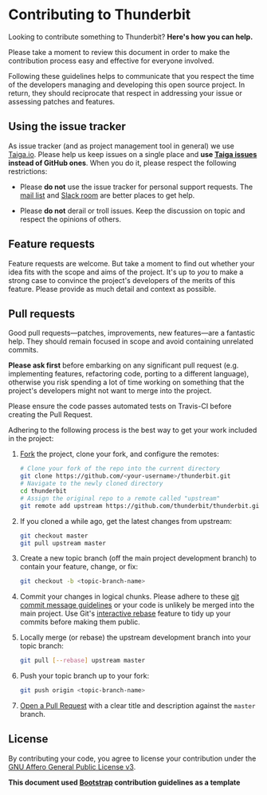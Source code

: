 # Contributing to Thunderbit

Looking to contribute something to Thunderbit? **Here's how you can help.**

Please take a moment to review this document in order to make the contribution process easy and effective for everyone involved.

Following these guidelines helps to communicate that you respect the time of the developers managing and developing this open source project. In return, they should reciprocate that respect in addressing your issue or assessing patches and features.

## Using the issue tracker

As issue tracker (and as project management tool in general) we use [Taiga.io](https://www.taiga.io). Please help us keep issues on a single place and **use [Taiga issues](https://tree.taiga.io/project/thunderbit/issues) instead of GitHub ones**. When you do it, please respect the following restrictions:

* Please **do not** use the issue tracker for personal support requests. The [mail list](https://groups.google.com/forum/#!forum/thunderbit-dev) and [Slack room](https://thunderbit.slack.com) are better places to get help.

* Please **do not** derail or troll issues. Keep the discussion on topic and respect the opinions of others.

## Feature requests

Feature requests are welcome. But take a moment to find out whether your idea fits with the scope and aims of the project. It's up to *you* to make a strong case to convince the project's developers of the merits of this feature. Please provide as much detail and context as possible.

## Pull requests

Good pull requests—patches, improvements, new features—are a fantastic help. They should remain focused in scope and avoid containing unrelated commits.

**Please ask first** before embarking on any significant pull request (e.g. implementing features, refactoring code, porting to a different language), otherwise you risk spending a lot of time working on something that the project's developers might not want to merge into the project.

Please ensure the code passes automated tests on Travis-CI before creating the Pull Request.

Adhering to the following process is the best way to get your work included in the project:

1. [Fork](https://help.github.com/fork-a-repo/) the project, clone your fork, and configure the remotes:

   ```bash
   # Clone your fork of the repo into the current directory
   git clone https://github.com/<your-username>/thunderbit.git
   # Navigate to the newly cloned directory
   cd thunderbit
   # Assign the original repo to a remote called "upstream"
   git remote add upstream https://github.com/thunderbit/thunderbit.git
   ```

2. If you cloned a while ago, get the latest changes from upstream:

   ```bash
   git checkout master
   git pull upstream master
   ```

3. Create a new topic branch (off the main project development branch) to contain your feature, change, or fix:

   ```bash
   git checkout -b <topic-branch-name>
   ```

4. Commit your changes in logical chunks. Please adhere to these [git commit message guidelines](http://tbaggery.com/2008/04/19/a-note-about-git-commit-messages.html) or your code is unlikely be merged into the main project. Use Git's [interactive rebase](https://help.github.com/articles/interactive-rebase) feature to tidy up your commits before making them public.

5. Locally merge (or rebase) the upstream development branch into your topic branch:

   ```bash
   git pull [--rebase] upstream master
   ```

6. Push your topic branch up to your fork:

   ```bash
   git push origin <topic-branch-name>
   ```

7. [Open a Pull Request](https://help.github.com/articles/using-pull-requests/) with a clear title and description against the `master` branch.

## License

By contributing your code, you agree to license your contribution under the [GNU Affero General Public License v3](LICENSE).

**This document used [Bootstrap](https://github.com/twbs/bootstrap) contribution guidelines as a template**
